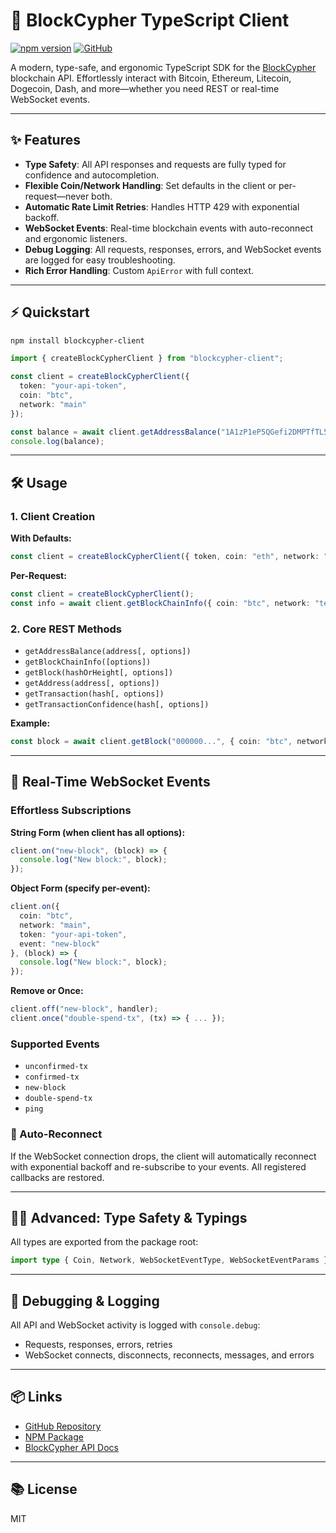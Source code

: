 # 🚀 BlockCypher TypeScript Client

[![npm version](https://img.shields.io/npm/v/blockcypher-client.svg)](https://www.npmjs.com/package/blockcypher-client)
[![GitHub](https://img.shields.io/github/stars/Lixqa/BlockCypher?style=social)](https://github.com/Lixqa/BlockCypher)

A modern, type-safe, and ergonomic TypeScript SDK for the [BlockCypher](https://www.blockcypher.com/dev/bitcoin/) blockchain API. Effortlessly interact with Bitcoin, Ethereum, Litecoin, Dogecoin, Dash, and more—whether you need REST or real-time WebSocket events.

---

## ✨ Features

- **Type Safety**: All API responses and requests are fully typed for confidence and autocompletion.
- **Flexible Coin/Network Handling**: Set defaults in the client or per-request—never both.
- **Automatic Rate Limit Retries**: Handles HTTP 429 with exponential backoff.
- **WebSocket Events**: Real-time blockchain events with auto-reconnect and ergonomic listeners.
- **Debug Logging**: All requests, responses, errors, and WebSocket events are logged for easy troubleshooting.
- **Rich Error Handling**: Custom `ApiError` with full context.

---

## ⚡ Quickstart

```bash
npm install blockcypher-client
```

```typescript
import { createBlockCypherClient } from "blockcypher-client";

const client = createBlockCypherClient({
  token: "your-api-token",
  coin: "btc",
  network: "main"
});

const balance = await client.getAddressBalance("1A1zP1eP5QGefi2DMPTfTL5SLmv7DivfNa");
console.log(balance);
```

---

## 🛠️ Usage

### 1. Client Creation

**With Defaults:**
```typescript
const client = createBlockCypherClient({ token, coin: "eth", network: "main" });
```
**Per-Request:**
```typescript
const client = createBlockCypherClient();
const info = await client.getBlockChainInfo({ coin: "btc", network: "test3" });
```

### 2. Core REST Methods

- `getAddressBalance(address[, options])`
- `getBlockChainInfo([options])`
- `getBlock(hashOrHeight[, options])`
- `getAddress(address[, options])`
- `getTransaction(hash[, options])`
- `getTransactionConfidence(hash[, options])`

**Example:**
```typescript
const block = await client.getBlock("000000...", { coin: "btc", network: "main" });
```

---

## 🔔 Real-Time WebSocket Events

### Effortless Subscriptions

**String Form (when client has all options):**
```typescript
client.on("new-block", (block) => {
  console.log("New block:", block);
});
```

**Object Form (specify per-event):**
```typescript
client.on({
  coin: "btc",
  network: "main",
  token: "your-api-token",
  event: "new-block"
}, (block) => {
  console.log("New block:", block);
});
```

**Remove or Once:**
```typescript
client.off("new-block", handler);
client.once("double-spend-tx", (tx) => { ... });
```

### Supported Events
- `unconfirmed-tx`
- `confirmed-tx`
- `new-block`
- `double-spend-tx`
- `ping`

### 🔄 Auto-Reconnect
If the WebSocket connection drops, the client will automatically reconnect with exponential backoff and re-subscribe to your events. All registered callbacks are restored.

---

## 🧑‍💻 Advanced: Type Safety & Typings

All types are exported from the package root:
```typescript
import type { Coin, Network, WebSocketEventType, WebSocketEventParams } from "blockcypher-client";
```

---

## 🐞 Debugging & Logging

All API and WebSocket activity is logged with `console.debug`:
- Requests, responses, errors, retries
- WebSocket connects, disconnects, reconnects, messages, and errors

---

## 📦 Links
- [GitHub Repository](https://github.com/Lixqa/BlockCypher)
- [NPM Package](https://www.npmjs.com/package/blockcypher-client)
- [BlockCypher API Docs](https://www.blockcypher.com/dev/bitcoin/)

---

## 📚 License

MIT